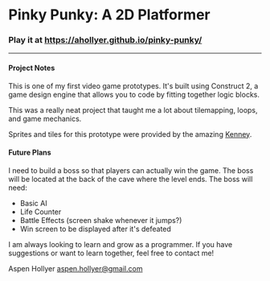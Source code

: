 # Pinky Punky: A 2D Platformer
### Play it at https://ahollyer.github.io/pinky-punky/
---

#### Project Notes

This is one of my first video game prototypes. It's built using Construct 2, a game design engine that allows you to code by fitting together logic blocks.

This was a really neat project that taught me a lot about tilemapping, loops, and game mechanics.

Sprites and tiles for this prototype were provided by the amazing [Kenney](http://www.kenney.nl).

#### Future Plans

I need to build a boss so that players can actually win the game. The boss will be located at the back of the cave where the level ends. The boss will need:

* Basic AI
* Life Counter
* Battle Effects (screen shake whenever it jumps?)
* Win screen to be displayed after it's defeated

I am always looking to learn and grow as a programmer. If you have suggestions or want to learn together, feel free to contact me!

Aspen Hollyer
aspen.hollyer@gmail.com
